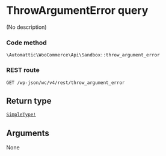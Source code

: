 # ThrowArgumentError query

(No description)

### Code method
`\Automattic\WooCommerce\Api\Sandbox::throw_argument_error`

### REST route
`GET /wp-json/wc/v4/rest/throw_argument_error`

## Return type
[`SimpleType!`](../ObjectTypes/SimpleType.md)

## Arguments

None